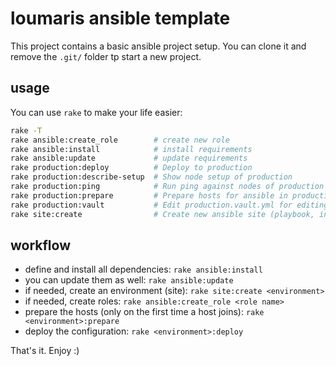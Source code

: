 # loumaris ansible template

This project contains a basic ansible project setup. You can clone it and remove the  `.git/` folder
tp start a new project.

## usage

You can use `rake` to make your life easier:

```sh
rake -T
rake ansible:create_role        # create new role
rake ansible:install            # install requirements
rake ansible:update             # update requirements
rake production:deploy          # Deploy to production
rake production:describe-setup  # Show node setup of production
rake production:ping            # Run ping against nodes of production
rake production:prepare         # Prepare hosts for ansible in production.inventory.yml
rake production:vault           # Edit production.vault.yml for editing
rake site:create                # Create new ansible site (playbook, inventory, vault) and open the vault after it
```

## workflow

* define and install all dependencies: `rake ansible:install`
* you can update them as well: `rake ansible:update`
* if needed, create an environment (site): `rake site:create <environment>`
* if needed, create roles: `rake ansible:create_role <role name>`
* prepare the hosts (only on the first time a host joins): `rake <environment>:prepare`
* deploy the configuration: `rake <environment>:deploy`

That's it. Enjoy :)